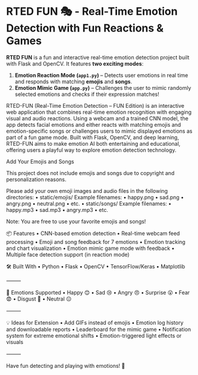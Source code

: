 
# RTED FUN 🎭 - Real-Time Emotion Detection with Fun Reactions & Games

**RTED FUN** is a fun and interactive real-time emotion detection project built with Flask and OpenCV. It features **two exciting modes**:

1. **Emotion Reaction Mode (`app1.py`)** – Detects user emotions in real time and responds with matching **emojis** and **songs**.
2. **Emotion Mimic Game (`app.py`)** – Challenges the user to mimic randomly selected emotions and checks if their expression matches!


RTED-FUN (Real-Time Emotion Detection – FUN Edition) is an interactive web application that combines real-time emotion recognition with engaging visual and audio reactions. Using a webcam and a trained CNN model, the app detects facial emotions and either reacts with matching emojis and emotion-specific songs or challenges users to mimic displayed emotions as part of a fun game mode. Built with Flask, OpenCV, and deep learning, RTED-FUN aims to make emotion AI both entertaining and educational, offering users a playful way to explore emotion detection technology.


 Add Your Emojis and Songs

This project does not include emojis and songs due to copyright and personalization reasons.

Please add your own emoji images and audio files in the following directories:
	•	static/emojis/
Example filenames:
	•	happy.png
	•	sad.png
	•	angry.png
	•	neutral.png
	•	etc.
	•	static/songs/
Example filenames:
	•	happy.mp3
	•	sad.mp3
	•	angry.mp3
	•	etc.



Note: You are free to use your favorite emojis and songs!


📦 Features
	•	CNN-based emotion detection
	•	Real-time webcam feed processing
	•	Emoji and song feedback for 7 emotions
	•	Emotion tracking and chart visualization
	•	Emotion mimic game mode with feedback
	•	Multiple face detection support (in reaction mode)

🛠 Built With
	•	Python
	•	Flask
	•	OpenCV
	•	TensorFlow/Keras
	•	Matplotlib

⸻

🧠 Emotions Supported
	•	Happy 😊
	•	Sad 😢
	•	Angry 😠
	•	Surprise 😮
	•	Fear 😨
	•	Disgust 🤢
	•	Neutral 😐

⸻

💡 Ideas for Extension
	•	Add GIFs instead of emojis
	•	Emotion log history and downloadable reports
	•	Leaderboard for the mimic game
	•	Notification system for extreme emotional shifts
	•	Emotion-triggered light effects or visuals


⸻

Have fun detecting and playing with emotions! 💖

